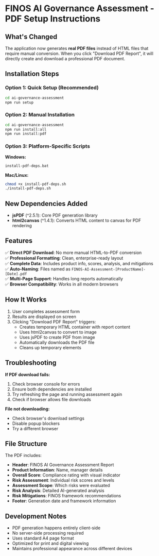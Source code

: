 # FINOS AI Governance Assessment - PDF Setup Instructions

## What's Changed

The application now generates **real PDF files** instead of HTML files that require manual conversion. When you click "Download PDF Report", it will directly create and download a professional PDF document.

## Installation Steps

### Option 1: Quick Setup (Recommended)
```bash
cd ai-governance-assessment
npm run setup
```

### Option 2: Manual Installation
```bash
cd ai-governance-assessment
npm run install:all
npm run install:pdf
```

### Option 3: Platform-Specific Scripts

**Windows:**
```bash
install-pdf-deps.bat
```

**Mac/Linux:**
```bash
chmod +x install-pdf-deps.sh
./install-pdf-deps.sh
```

## New Dependencies Added

- **jsPDF** (^2.5.1): Core PDF generation library
- **html2canvas** (^1.4.1): Converts HTML content to canvas for PDF rendering

## Features

✅ **Direct PDF Download**: No more manual HTML-to-PDF conversion  
✅ **Professional Formatting**: Clean, enterprise-ready layout  
✅ **Complete Data**: Includes product info, scores, analysis, and mitigations  
✅ **Auto-Naming**: Files named as `FINOS-AI-Assessment-[ProductName]-[Date].pdf`  
✅ **Multi-Page Support**: Handles long reports automatically  
✅ **Browser Compatibility**: Works in all modern browsers  

## How It Works

1. User completes assessment form
2. Results are displayed on screen
3. Clicking "Download PDF Report" triggers:
   - Creates temporary HTML container with report content
   - Uses html2canvas to convert to image
   - Uses jsPDF to create PDF from image
   - Automatically downloads the PDF file
   - Cleans up temporary elements

## Troubleshooting

**If PDF download fails:**
1. Check browser console for errors
2. Ensure both dependencies are installed
3. Try refreshing the page and running assessment again
4. Check if browser allows file downloads

**File not downloading:**
- Check browser's download settings
- Disable popup blockers
- Try a different browser

## File Structure

The PDF includes:
- **Header**: FINOS AI Governance Assessment Report
- **Product Information**: Name, manager details
- **Overall Score**: Compliance rating with visual indicator
- **Risk Assessment**: Individual risk scores and levels
- **Assessment Scope**: Which risks were evaluated
- **Risk Analysis**: Detailed AI-generated analysis
- **Risk Mitigations**: FINOS framework recommendations
- **Footer**: Generation date and framework information

## Development Notes

- PDF generation happens entirely client-side
- No server-side processing required
- Uses standard A4 page format
- Optimized for print and digital viewing
- Maintains professional appearance across different devices
